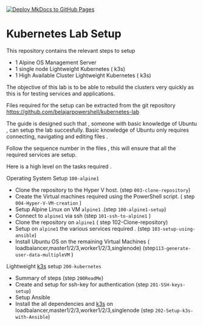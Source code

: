 [![Deploy MkDocs to GitHub Pages](https://github.com/belajarpowershell/belajarpowershell.github.io/actions/workflows/mkdocs.yml/badge.svg?branch=main)](https://github.com/belajarpowershell/belajarpowershell.github.io/actions/workflows/mkdocs.yml)

# Kubernetes Lab Setup

This repository contains the relevant steps to setup

- 1 Alpine OS Management Server
- 1 single node  Lightweight Kubernetes ( k3s)
- 1 High Available Cluster Lightweight Kubernetes ( k3s)

The objective of this lab is to be able to rebuild the clusters very quickly as this is for testing services and applications. 

Files required for the setup can be extracted from the git repository  https://github.com/belajarpowershell/kubernetes-lab

The guide is designed such that , someone with basic knowledge of Ubuntu , can setup the lab succesfully. Basic knowledge of Ubuntu only requires connecting, navigating and editing files .

Follow the sequence number in the files , this will ensure that all the required services are setup.



Here is a high level on the tasks required .

Operating System Setup `100-alpine1`

- Clone the repository to the Hyper V host. (step `003-clone-repository`)
- Create the Virtual machines required using the PowerShell script. ( step `004-Hyper-V-VM-creation` )
- Setup Alpine Linux on VM `alpine1` .(step `100-alpine1-setup`)
- Connect to `alpine1` via ssh (step `101-ssh-to-alpine1` )
- Clone the repository on `alpine1` ( step 102-Clone-repository)
- Setup on `alpine1` the various services required . (step `103-setup-using-ansible`)
- Install Ubuntu OS on the remaining Virtual Machines ( loadbalancer,master1/2/3,worker1/2/3,singlenode) (step`113-generate-user-data-multipleVM` )

Lightweight [k3s](https://k3s.io/)  setup `200-kubernetes`

- Summary of steps (step  `200ReadMe`)
- Create and setup for ssh-key for authentication (step `201-SSH-keys-setup`)
- Setup Ansible 
- Install the all dependencies and [k3s](https://k3s.io/) on loadbalancer,master1/2/3,worker1/2/3,singlenode (step `202-Setup-k3s-with-Ansible`)

